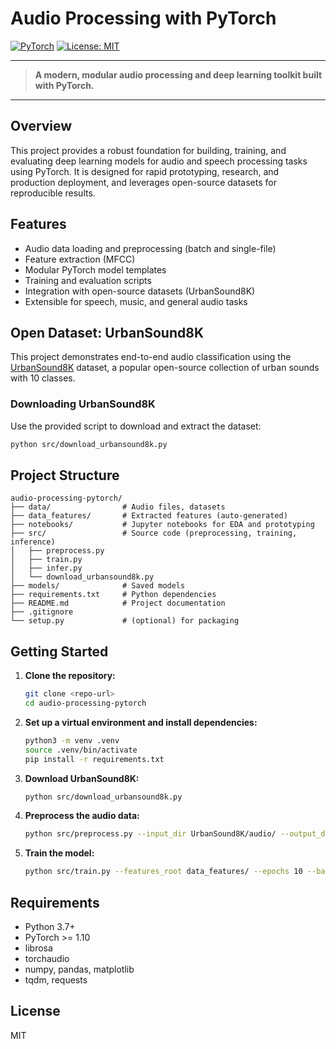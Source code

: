 # Audio Processing with PyTorch

[![PyTorch](https://img.shields.io/badge/PyTorch-Deep_Learning-red?logo=pytorch)](https://pytorch.org/)
[![License: MIT](https://img.shields.io/badge/License-MIT-green.svg)](LICENSE)

---

> **A modern, modular audio processing and deep learning toolkit built with PyTorch.**

---

## Overview
This project provides a robust foundation for building, training, and evaluating deep learning models for audio and speech processing tasks using PyTorch. It is designed for rapid prototyping, research, and production deployment, and leverages open-source datasets for reproducible results.

## Features
- Audio data loading and preprocessing (batch and single-file)
- Feature extraction (MFCC)
- Modular PyTorch model templates
- Training and evaluation scripts
- Integration with open-source datasets (UrbanSound8K)
- Extensible for speech, music, and general audio tasks

## Open Dataset: UrbanSound8K
This project demonstrates end-to-end audio classification using the [UrbanSound8K](https://urbansounddataset.weebly.com/urbansound8k.html) dataset, a popular open-source collection of urban sounds with 10 classes.

### Downloading UrbanSound8K
Use the provided script to download and extract the dataset:
```bash
python src/download_urbansound8k.py
```

## Project Structure
```
audio-processing-pytorch/
├── data/                # Audio files, datasets
├── data_features/       # Extracted features (auto-generated)
├── notebooks/           # Jupyter notebooks for EDA and prototyping
├── src/                 # Source code (preprocessing, training, inference)
│   ├── preprocess.py
│   ├── train.py
│   ├── infer.py
│   └── download_urbansound8k.py
├── models/              # Saved models
├── requirements.txt     # Python dependencies
├── README.md            # Project documentation
├── .gitignore
└── setup.py             # (optional) for packaging
```

## Getting Started
1. **Clone the repository:**
   ```bash
   git clone <repo-url>
   cd audio-processing-pytorch
   ```
2. **Set up a virtual environment and install dependencies:**
   ```bash
   python3 -m venv .venv
   source .venv/bin/activate
   pip install -r requirements.txt
   ```
3. **Download UrbanSound8K:**
   ```bash
   python src/download_urbansound8k.py
   ```
4. **Preprocess the audio data:**
   ```bash
   python src/preprocess.py --input_dir UrbanSound8K/audio/ --output_dir data_features/
   ```
5. **Train the model:**
   ```bash
   python src/train.py --features_root data_features/ --epochs 10 --batch_size 16 --lr 0.001 --model_out models/simple_audio_classifier.pth
   ```

## Requirements
- Python 3.7+
- PyTorch >= 1.10
- librosa
- torchaudio
- numpy, pandas, matplotlib
- tqdm, requests

## License
MIT 